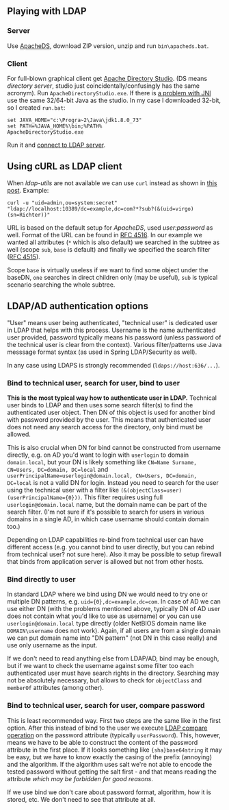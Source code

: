 ## Playing with LDAP

### Server

Use [ApacheDS](http://directory.apache.org/apacheds/), download ZIP version, unzip and run
`bin\apacheds.bat`.

### Client

For full-blown graphical client get [Apache Directory Studio](http://directory.apache.org/studio/).
(DS means *directory server*, studio just coincidentally/confusingly has the same acronym).
Run `ApacheDirectoryStudio.exe`. If there is [a problem with JNI](http://stackoverflow.com/q/16779751/658826)
use the same 32/64-bit Java as the studio. In my case I downloaded 32-bit, so I created `run.bat`:
```
set JAVA_HOME="c:\Progra~2\Java\jdk1.8.0_73"
set PATH=%JAVA_HOME%\bin;%PATH%
ApacheDirectoryStudio.exe
```
Run it and [connect to LDAP server](https://directory.apache.org/studio/users-guide/ldap_browser/gettingstarted_create_connection.html).

## Using cURL as LDAP client

When *ldap-utils* are not available we can use `curl` instead as shown in
[this post](http://whataniceblogtitle.blogspot.sk/2014/03/curl-as-ldap-client.html). Example:
```
curl -u "uid=admin,ou=system:secret" "ldap://localhost:10389/dc=example,dc=com?*?sub?(&(uid=virgo) (sn=Richter))"
```
URL is based on the default setup for *ApacheDS*, used *user:password* as well. Format of the URL
can be found in [RFC 4516](https://docs.ldap.com/specs/rfc4516.txt). In our example we wanted all
attributes (`*` which is also default) we searched in the subtree as well (scope `sub`, `base`
is default) and finally we specified the search filter ([RFC 4515](https://tools.ietf.org/search/rfc4515)).

Scope `base` is virtually useless if we want to find some object under the baseDN, `one` searches
in direct children only (may be useful), `sub` is typical scenario searching the whole subtree.


## LDAP/AD authentication options

"User" means user being authenticated, "technical user" is dedicated user in LDAP that helps with
this process. Username is the name authenticated user provided, password typically means his
password (unless password of the technical user is clear from the context). Various filter/patterns
use Java messsage format syntax (as used in Spring LDAP/Security as well).

In any case using LDAPS is strongly recommended (`ldaps://host:636/...`).


### Bind to technical user, search for user, bind to user

**This is the most typical way how to authenticate user in LDAP.** Technical user binds to LDAP
and then uses some search filter(s) to find the authenticated user object. Then DN of this object
is used for another bind with password provided by the user. This means that authenticated user
does not need any search access for the directory, only bind must be allowed.

This is also crucial when DN for bind cannot be constructed from username directly, e.g. on AD
you'd want to login with `userlogin` to domain `domain.local`, but your DN is likely something like
`CN=Name Surname, CN=Users, DC=domain, DC=local` and `userPrincipalName=userlogin@domain.local,
CN=Users, DC=domain, DC=local` is not a valid DN for login. Instead you need to search for the user
using the technical user with a filter like `(&(objectClass=user) (userPrincipalName={0}))`. This
filter requires using full `userlogin@domain.local` name, but the domain name can be part of the
search filter. (I'm not sure if it's possible to search for users in various domains in a single
AD, in which case username should contain domain too.)

Depending on LDAP capabilities re-bind from technical user can have different access (e.g.
you cannot bind to user directly, but you can rebind from technical user? not sure here). Also
it may be possible to setup firewall that binds from application server is allowed but not from
other hosts.


### Bind directly to user

In standard LDAP where we bind using DN we would need to try one or multiple DN patterns, e.g.
`uid={0},dc=example,dc=com`. In case of AD we can use either DN (with the problems mentioned
above, typically DN of AD user does not contain what you'd like to use as username) or you can
use `userlogin@domain.local` type directly (older NetBIOS domain name like `DOMAIN\username` does
not work). Again, if all users are from a single domain we can put domain name into "DN pattern"
(not DN in this case really) and use only username as the input.

If we don't need to read anything else from LDAP/AD, bind may be enough, but if we want to check
the username against some filter too each authenticated user must have search rights in the
directory. Searching may not be absolutely necessary, but allows to check for `objectClass` and
`memberOf` attributes (among other).


### Bind to technical user, search for user, compare password

This is least recommended way. First two steps are the same like in the first option. After this
instead of bind to the user we execute [LDAP compare operation](https://www.ldap.com/the-ldap-compare-operation)
on the password attribute (typically `userPassword`). This, however, means we have to be able to
construct the content of the password attribute in the first place. If it looks something like
`{sha}base64string` it may be easy, but we have to know exactly the casing of the prefix (annoying)
and the algorithm. If the algorithm uses salt we're not able to encode the tested password without
getting the salt first - and that means reading the attribute *which may be forbidden for good
reasons*.

If we use bind we don't care about password format, algorithm, how it is stored, etc. We don't need
to see that attribute at all.
